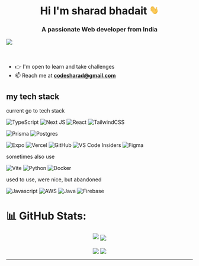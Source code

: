 <h1 align="center">Hi  I'm sharad bhadait   <img src="https://raw.githubusercontent.com/aryanprince/aryanprince/main/assets/wave.gif" height="25px" width="25px"></h1>
<h3 align="center">A passionate Web developer from India</h3>


<!-- [![Typing SVG](https://readme-typing-svg.demolab.com?font=Handlee&size=32&duration=3000&pause=1000&center=true&width=300&lines=+I'm+a+learning+coder+...;+++++++++++++++++++++++Hey!+It's+Sharad!)](https://git.io/typing-svg) -->


 <img align="left" src="https://komarev.com/ghpvc/?username=code-sharad&color=b888da&style=for-the-badge" >

<br/>
<br/>
<br/>


- 👉 I'm open to learn and take challenges
- 📫 Reach me at **codesharad@gmail.com**
  


<!-- 3. TECH STACK LOGOS -->

## my tech stack

current go to tech stack

![TypeScript](https://img.shields.io/badge/typescript-black.svg?style=for-the-badge&logo=typescript&logoColor=blue)
![Next JS](https://img.shields.io/badge/Next.js%2014-black?style=for-the-badge&logo=next.js&logoColor=white)
![React](https://img.shields.io/badge/React%2018-black.svg?style=for-the-badge&logo=react&logoColor=61dafb)
![TailwindCSS](https://img.shields.io/badge/tailwind%20css-black.svg?style=for-the-badge&logo=tailwind-css&logoColor=38b2ac)

![Prisma](https://img.shields.io/badge/Prisma%20ORM-black?style=for-the-badge&logo=Prisma&logoColor=white)
![Postgres](https://img.shields.io/badge/postgres-black.svg?style=for-the-badge&logo=postgresql&logoColor=blue)

![Expo](https://img.shields.io/badge/expo%20(React%20Native)-black?style=for-the-badge&logo=expo&logoColor=#D04A37)
![Vercel](https://img.shields.io/badge/vercel-black.svg?style=for-the-badge&logo=vercel&logoColor=white)
![GitHub](https://img.shields.io/badge/github%20actions-black.svg?style=for-the-badge&logo=github&logoColor=white)
![VS Code Insiders](https://img.shields.io/badge/VS%20Code-black.svg?style=for-the-badge&logo=visual-studio-code&logoColor=35b393)
![Figma](https://img.shields.io/badge/figma-black.svg?style=for-the-badge&logo=figma&logoColor=figma)

sometimes also use


![Vite](https://img.shields.io/badge/vite-black.svg?style=for-the-badge&logo=vite&logoColor=vite)
![Python](https://img.shields.io/badge/python-black?style=for-the-badge&logo=python&logoColor=f2c83f)
![Docker](https://img.shields.io/badge/docker-black.svg?style=for-the-badge&logo=docker&logoColor=0db7ed)


used to use, were nice, but abandoned


![Javascript](https://img.shields.io/badge/Javascript-black?style=for-the-badge&logo=&logoColor=c792ea)
![AWS](https://img.shields.io/badge/Amazon%20AWS-black.svg?style=for-the-badge&logo=amazon-aws&logoColor=ea901d)
![Java](https://img.shields.io/badge/java-black.svg?style=for-the-badge&logo=openjdk&logoColor=ed8b00)
![Firebase](https://img.shields.io/badge/firebase-black.svg?style=for-the-badge&logo=firebase)



# 📊 GitHub Stats:




<p align="center" >
<img src="https://github-readme-activity-graph.vercel.app/graph?username=code-sharad&theme=material-palenight&bg_color=00000000&point=00000000&hide_border=true&custom_title=last+30+days&area=true">
    
<img align='center' src='https://github-readme-streak-stats.herokuapp.com/?user=code-sharad&theme=midnight-purple&hide_border=false'/>
    <br/>
    <br/>
<img align='center' src='https://github-readme-stats.vercel.app/api?username=code-sharad&theme=midnight-purple&hide_border=false&include_all_commits=false&count_private=true&hide_rank=true'/>
    <img align='center' src="https://github-readme-stats.vercel.app/api/top-langs/?username=code-sharad&theme=midnight-purple&hide_border=false&include_all_commits=false&count_private=false&layout=compact" />
</p>

<!-- 5. WAKATIME + PROFILE VIEWS BADGE -->

<hr>





